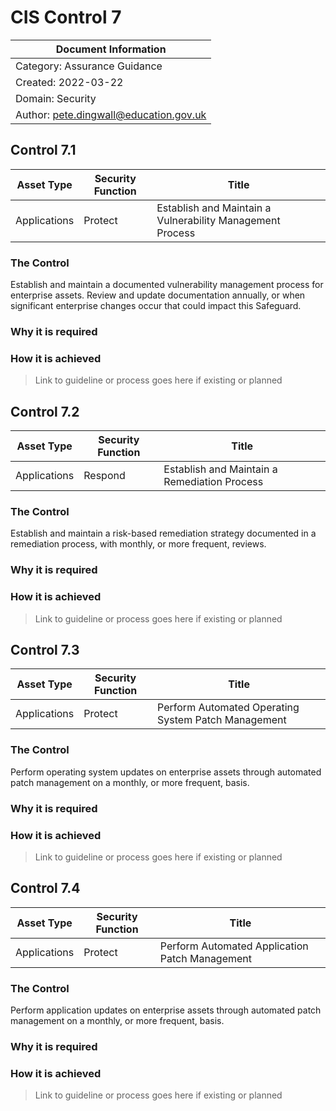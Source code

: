 # CIS Control 7

| Document Information |
------------------------|
| Category: Assurance Guidance |
| Created: 2022-03-22 |
| Domain: Security |
| Author: pete.dingwall@education.gov.uk |

## Control 7.1

| Asset Type | Security Function | Title| 
---| ---| ---|
|Applications |Protect |Establish and Maintain a Vulnerability Management Process|

### The Control

Establish and maintain a documented vulnerability management process for enterprise assets. Review and update documentation annually, or when significant enterprise changes occur that could impact this Safeguard.

### Why it is required

### How it is achieved

>Link to guideline or process goes here if existing or planned

## Control 7.2

| Asset Type | Security Function | Title| 
---| ---| ---|
|Applications |Respond |Establish and Maintain a Remediation Process|

### The Control

Establish and maintain a risk-based remediation strategy documented in a remediation process, with monthly, or more frequent, reviews.

### Why it is required

### How it is achieved

>Link to guideline or process goes here if existing or planned

## Control 7.3

| Asset Type | Security Function | Title| 
---| ---| ---|
|Applications |Protect |Perform Automated Operating System Patch Management|

### The Control

Perform operating system updates on enterprise assets through automated patch management on a monthly, or more frequent, basis.

### Why it is required

### How it is achieved

>Link to guideline or process goes here if existing or planned

## Control 7.4

| Asset Type | Security Function | Title| 
---| ---| ---|
|Applications |Protect |Perform Automated Application Patch Management|

### The Control

Perform application updates on enterprise assets through automated patch management on a monthly, or more frequent, basis.

### Why it is required

### How it is achieved

>Link to guideline or process goes here if existing or planned